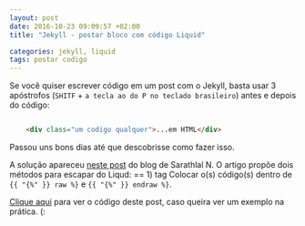 ```yaml
---
layout: post
date: 2016-10-23 09:09:57 +02:00
title: "Jekyll - postar bloco com código Liquid"

categories: jekyll, liquid
tags: postar codigo
---
```


Se você quiser escrever código em um post com o Jekyll, basta usar 3 apóstrofos
(`SHITF` + `a tecla ao do P no teclado brasileiro`) antes e depois do código:

```html

    <div class="um codigo qualquer">...em HTML</div>

```

Passou uns bons dias até que descobrisse como fazer isso.

A solução apareceu [neste post](http://sarathlal.com/escape-liquid-tag-in-jekyll-posts/) do blog de Sarathlal N.
O artigo propõe dois métodos para escapar do Liqud:
== 1) tag
Colocar o(s) código(s) dentro de  `{{ "{%" }} raw %}` e  `{{ "{%" }} endraw %}`.

[Clique aqui](https://gitlab.com/redenatora/redenatora.gitlab.io/blob/master/_posts/2016-10-25-liquid-block-em-posts.md) para ver o código deste post, caso queira ver um
exemplo na prática. (:
